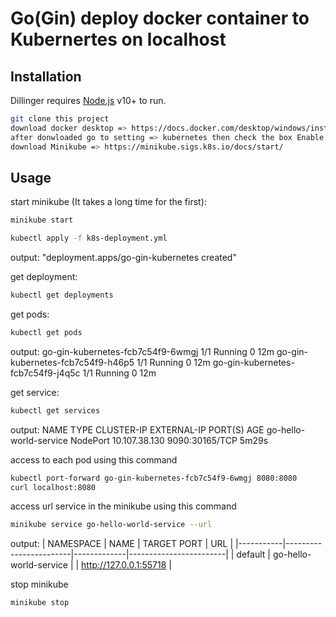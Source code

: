 # Go(Gin) deploy docker container to Kubernertes on localhost
## Installation

Dillinger requires [Node.js](https://nodejs.org/) v10+ to run.

```sh
git clone this project
download docker desktop => https://docs.docker.com/desktop/windows/install/ 
after donwloaded go to setting => kubernetes then check the box Enable Kubernetes
download Minikube => https://minikube.sigs.k8s.io/docs/start/
```




## Usage

start minikube (It takes a long time for the first):
```sh
minikube start
```
```sh
kubectl apply -f k8s-deployment.yml
```
output: "deployment.apps/go-gin-kubernetes created"

get deployment:

```sh
kubectl get deployments
```
get pods:

```sh
kubectl get pods
```
output:
go-gin-kubernetes-fcb7c54f9-6wmgj   1/1     Running   0          12m
go-gin-kubernetes-fcb7c54f9-h46p5   1/1     Running   0          12m
go-gin-kubernetes-fcb7c54f9-j4q5c   1/1     Running   0          12m

get service:
```sh
kubectl get services
```
output:
NAME                     TYPE        CLUSTER-IP      EXTERNAL-IP   PORT(S)          AGE
go-hello-world-service   NodePort    10.107.38.130   <none>        9090:30165/TCP   5m29s


access to each pod using this command
```sh
kubectl port-forward go-gin-kubernetes-fcb7c54f9-6wmgj 8080:8080
curl localhost:8080
```
access url service in the minikube using this command
```sh
minikube service go-hello-world-service --url
```
output:
| NAMESPACE |          NAME          | TARGET PORT |          URL           |
|-----------|------------------------|-------------|------------------------|
| default   | go-hello-world-service |             | http://127.0.0.1:55718 |

stop minikube
```sh
minikube stop
```

